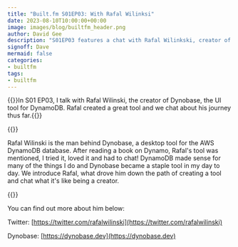 ```yaml
---
title: "Built.fm S01EP03: With Rafal Wilinksi"
date: 2023-08-10T10:00:00+00:00
image: images/blog/builtfm_header.png
author: David Gee
description: "S01EP03 features a chat with Rafal Wilinkski, creator of the Dynobase too for DynamoDB."
signoff: Dave
mermaid: false
categories: 
- builtfm
tags:
- builtfm
---
```


{{<blogheader>}}In S01 EP03, I talk with Rafal Wilinski, the creator of Dynobase, the UI tool for DynamoDB. Rafal created a great tool and we chat about his journey thus far.{{</blogheader>}}

{{<imgpodcast href="" src="s01ep03.png" alt="S01EP03 with Rafal Wilinski">}}<br/>


Rafal Wilinski is the man behind Dynobase, a desktop tool for the AWS DynamoDB database. After reading a book on Dynamo, Rafal's tool was mentioned, I tried it, loved it and had to chat! DynamoDB made sense for many of the things I do and Dynobase became a staple tool in my day to day. We introduce Rafal, what drove him down the path of creating a tool and chat what it's like being a creator.



{{<player src="https://podcasters.spotify.com/pod/show/builtfm/embed/episodes/EP03-Rafal-Wilinski--DynamoDB-and-Dynobase-e27t4ae/a-aa7f3aa">}}

You can find out more about him below:

Twitter: [https://twitter.com/rafalwilinski⁠](https://twitter.com/rafalwilinski⁠)

Dynobase: [https://dynobase.dev](https://dynobase.dev)


